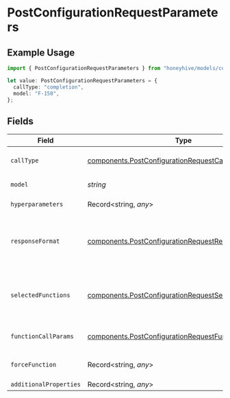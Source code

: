 # PostConfigurationRequestParameters

## Example Usage

```typescript
import { PostConfigurationRequestParameters } from "honeyhive/models/components";

let value: PostConfigurationRequestParameters = {
  callType: "completion",
  model: "F-150",
};
```

## Fields

| Field                                                                                                                          | Type                                                                                                                           | Required                                                                                                                       | Description                                                                                                                    |
| ------------------------------------------------------------------------------------------------------------------------------ | ------------------------------------------------------------------------------------------------------------------------------ | ------------------------------------------------------------------------------------------------------------------------------ | ------------------------------------------------------------------------------------------------------------------------------ |
| `callType`                                                                                                                     | [components.PostConfigurationRequestCallType](../../models/components/postconfigurationrequestcalltype.md)                     | :heavy_check_mark:                                                                                                             | Type of API calling - "chat" or "completion"                                                                                   |
| `model`                                                                                                                        | *string*                                                                                                                       | :heavy_check_mark:                                                                                                             | Model unique name                                                                                                              |
| `hyperparameters`                                                                                                              | Record<string, *any*>                                                                                                          | :heavy_minus_sign:                                                                                                             | Model-specific hyperparameters                                                                                                 |
| `responseFormat`                                                                                                               | [components.PostConfigurationRequestResponseFormat](../../models/components/postconfigurationrequestresponseformat.md)         | :heavy_minus_sign:                                                                                                             | Response format for the model with the key "type" and value "text" or "json_object"                                            |
| `selectedFunctions`                                                                                                            | [components.PostConfigurationRequestSelectedFunctions](../../models/components/postconfigurationrequestselectedfunctions.md)[] | :heavy_minus_sign:                                                                                                             | List of functions to be called by the model, refer to OpenAI schema for more details                                           |
| `functionCallParams`                                                                                                           | [components.PostConfigurationRequestFunctionCallParams](../../models/components/postconfigurationrequestfunctioncallparams.md) | :heavy_minus_sign:                                                                                                             | Function calling mode - "none", "auto" or "force"                                                                              |
| `forceFunction`                                                                                                                | Record<string, *any*>                                                                                                          | :heavy_minus_sign:                                                                                                             | Force function-specific parameters                                                                                             |
| `additionalProperties`                                                                                                         | Record<string, *any*>                                                                                                          | :heavy_minus_sign:                                                                                                             | N/A                                                                                                                            |